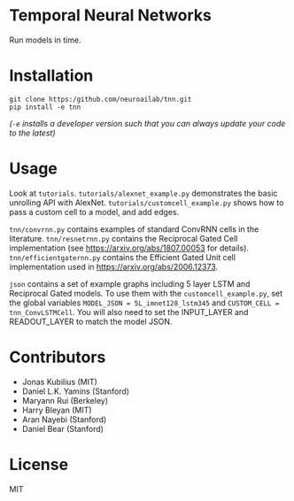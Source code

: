 # Temporal Neural Networks

Run models in time.

# Installation

```
git clone https:/github.com/neuroailab/tnn.git
pip install -e tnn
```

*(`-e` installs a developer version such that you can always update your code to the latest)*

# Usage

Look at `tutorials`. `tutorials/alexnet_example.py` demonstrates the basic unrolling API with AlexNet. `tutorials/customcell_example.py` shows how to pass a custom cell to a model, and add edges. 

`tnn/convrnn.py` contains examples of standard ConvRNN cells in the literature. `tnn/resnetrnn.py` contains the Reciprocal Gated Cell implementation (see https://arxiv.org/abs/1807.00053 for details). `tnn/efficientgaternn.py` contains the Efficient Gated Unit cell implementation used in https://arxiv.org/abs/2006.12373.

`json` contains a set of example graphs including 5 layer LSTM and Reciprocal Gated models. To use them with the `customcell_example.py`, set the global variables `MODEL_JSON = 5L_imnet128_lstm345` and `CUSTOM_CELL = tnn_ConvLSTMCell`. You will also need to set the INPUT_LAYER and READOUT_LAYER to match the model JSON.

# Contributors

- Jonas Kubilius (MIT)
- Daniel L.K. Yamins (Stanford)
- Maryann Rui (Berkeley)
- Harry Bleyan (MIT)
- Aran Nayebi (Stanford)
- Daniel Bear (Stanford)

# License

MIT
